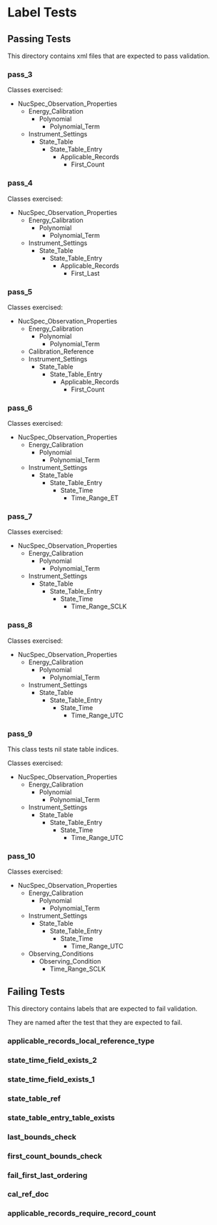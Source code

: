 # Label Tests

## Passing Tests

This directory contains xml files that are expected to pass validation.

### pass_3

Classes exercised:

* NucSpec_Observation_Properties
  * Energy_Calibration
    * Polynomial
      * Polynomial_Term
  * Instrument_Settings
    * State_Table
      * State_Table_Entry
        * Applicable_Records
          * First_Count


### pass_4

Classes exercised:

* NucSpec_Observation_Properties
  * Energy_Calibration
    * Polynomial
      * Polynomial_Term
  * Instrument_Settings
    * State_Table
      * State_Table_Entry
        * Applicable_Records
          * First_Last

### pass_5

Classes exercised:

* NucSpec_Observation_Properties
  * Energy_Calibration
    * Polynomial
      * Polynomial_Term
  * Calibration_Reference
  * Instrument_Settings
    * State_Table
      * State_Table_Entry
        * Applicable_Records
          * First_Count

### pass_6

Classes exercised:

* NucSpec_Observation_Properties
  * Energy_Calibration
    * Polynomial
      * Polynomial_Term
  * Instrument_Settings
    * State_Table
      * State_Table_Entry
        * State_Time
          * Time_Range_ET

### pass_7

Classes exercised:

* NucSpec_Observation_Properties
  * Energy_Calibration
    * Polynomial
      * Polynomial_Term
  * Instrument_Settings
    * State_Table
      * State_Table_Entry
        * State_Time
          * Time_Range_SCLK

### pass_8

Classes exercised:

* NucSpec_Observation_Properties
  * Energy_Calibration
    * Polynomial
      * Polynomial_Term
  * Instrument_Settings
    * State_Table
      * State_Table_Entry
        * State_Time
          * Time_Range_UTC

### pass_9

This class tests nil state table indices.

Classes exercised:

* NucSpec_Observation_Properties
  * Energy_Calibration
    * Polynomial
      * Polynomial_Term
  * Instrument_Settings
    * State_Table
      * State_Table_Entry
        * State_Time
          * Time_Range_UTC

### pass_10

Classes exercised:

* NucSpec_Observation_Properties
  * Energy_Calibration
    * Polynomial
      * Polynomial_Term
  * Instrument_Settings
    * State_Table
      * State_Table_Entry
        * State_Time
          * Time_Range_UTC
  * Observing_Conditions
    * Observing_Condition
      * Time_Range_SCLK

## Failing Tests

This directory contains labels that are expected to fail validation.

They are named after the test that they are expected to fail.

### applicable_records_local_reference_type

### state_time_field_exists_2

### state_time_field_exists_1

### state_table_ref

### state_table_entry_table_exists

### last_bounds_check

### first_count_bounds_check

### fail_first_last_ordering

### cal_ref_doc

### applicable_records_require_record_count
